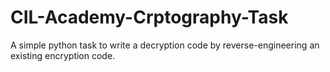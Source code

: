 # CIL-Academy-Crptography-Task
A simple python task to write a decryption code by reverse-engineering an existing encryption code. 
